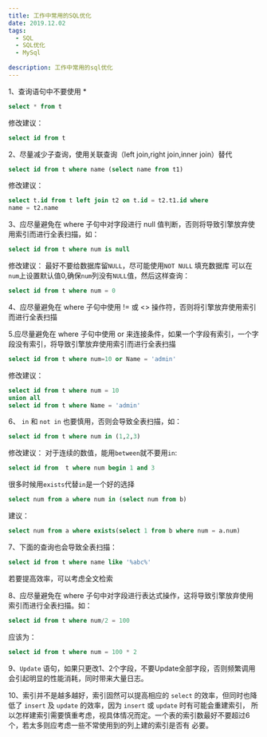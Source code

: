 ```yaml
---
title: 工作中常用的SQL优化
date: 2019.12.02
tags: 
  - SQL 
  - SQL优化
  - MySql
  
description: 工作中常用的sql优化
---
```



1、查询语句中不要使用 *

```sql
select * from t
```

修改建议：
```sql
select id from t
```

2、尽量减少子查询，使用关联查询（left join,right join,inner join）替代

```sql
select id from t where name (select name from t1)
```

修改建议：
```sql
select t.id from t left join t2 on t.id = t2.t1.id where
name = t2.name
```

3、应尽量避免在 where 子句中对字段进行 null 值判断，否则将导致引擎放弃使用索引而进行全表扫描，如：

```sql
select id from t where num is null
```
修改建议：
最好不要给数据库留`NULL`，尽可能使用`NOT NULL` 填充数据库 可以在`num`上设置默认值0,确保`num`列没有`NULL`值，然后这样查询：

```sql
select id from t where num = 0
```

4、应尽量避免在 where 子句中使用 != 或 <> 操作符，否则将引擎放弃使用索引而进行全表扫描

5.应尽量避免在 where 子句中使用 or 来连接条件，如果一个字段有索引，一个字段没有索引，将导致引擎放弃使用索引而进行全表扫描
```sql
select id from t where num=10 or Name = 'admin'
```
修改建议：
```sql
select id from t where num = 10
union all
select id from t where Name = 'admin'
```

6、 `in` 和 `not in` 也要慎用，否则会导致全表扫描，如：

```sql
select id from t where num in (1,2,3)
```

修改建议：
对于连续的数值，能用`between`就不要用`in`:
```sql
select id from  t where num begin 1 and 3
```

很多时候用`exists`代替`in`是一个好的选择

```sql
select num from a where num in (select num from b)
```
建议：
```sql
select num from a where exists(select 1 from b where num = a.num)
```

7、下面的查询也会导致全表扫描：
```sql
select id from t where name like '%abc%'
```
若要提高效率，可以考虑全文检索

8、应尽量避免在 where 子句中对字段进行表达式操作，这将导致引擎放弃使用索引而进行全表扫描。如：

```sql
select id from t where num/2 = 100
```

应该为：

```sql
select id from t where num = 100 * 2
```

9、`Update` 语句，如果只更改1、2个字段，不要Update全部字段，否则频繁调用会引起明显的性能消耗，同时带来大量日志。

10、索引并不是越多越好，索引固然可以提高相应的 `select` 的效率，但同时也降低了 `insert` 及 `update` 的效率，因为 `insert` 或 `update` 时有可能会重建索引，
所以怎样建索引需要慎重考虑，视具体情况而定。一个表的索引数最好不要超过6个，若太多则应考虑一些不常使用到的列上建的索引是否有 必要。




  
  
  
